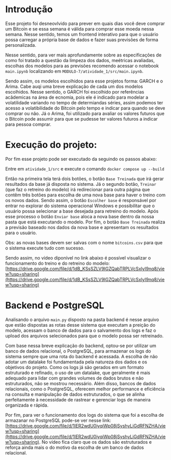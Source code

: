 # Introdução

Esse projeto foi desneovlvido para prever em quais dias você deve comprar um Bitcoin e se essa semana é válida para comprar esse moeda nessa semana. Nesse sentido, temos um frontend interativo para que o usuário possa carregar a própria base de dados e fazer suas previsões de forma personalizada.

Nesse sentido, para ver mais aprofundamente sobre as especificações de como foi tratado a questão da limpeza dos dados, meétricas avaliadas, escolhas dos modelos para as previsões recomendo acessar o notebook `main.ipynb` localizando em `MODULO-7/atividade_1/src/main.ipynb`.

Sendo assim, os modelos escolhidos para esse projetos forma: GARCH e o Arima. Cabe auqi uma breve explicação de cada um dos modelos escolhidos. Nesse sentido, o GARCH foi escolhido por referências acâdemicas na área de ecnomia, pois ele é indicado para modelar a volatilidade variando no tempo de determiandas séries, assim podemos ter acesso a volatibilidade do Bitcoin pelo tempo e indicar para quando se deve comprar ou não. Já o Arima, foi utilizado para avaliar os valores futuros que o Bitcoin pode assumir para que se pudesse ter valores futuros a indicar para pessoa comprar.

# Execução do projeto:

Por fim esse projeto pode ser executado da seguindo os passos abaixo:

Entre em `atividade_1/src` e execute o comando `docker compose up --build`

Então na primeira tela terá dois botões, o botão `Base Treinada` que irá gerar resultados da base já disposta no sistema. Já o segundo botão, `Treinar` (que faz o retreino do modelo) irá redirecionar para outra página que contêm três botões para escolha de uma nova base para haver o treino com os novos dados. Sendo assim, o botão `Escolher base` é responsável por entrar no explorar do sistema operacional Windows e possibilitar que o usuário possa selecionar a base desejada para retreino do modelo. Após esse processo o botão `Enviar base` aloca a nova base dentro da nossa pasta que está executando o modelo. Por fim, o botão `Base Treinada` realiza a previsão baseado nos dados da nova base e apresentam os resultados para o usuário. 

Obs: as novas bases devem ser salvas com o nome `bitcoins.csv` para que o sistema execute tudo com sucesso.

Sendo assim, no vídeo diponível no link abaixo é possível visualizar o funcionamento do treino e do retreino do modelo: [https://drive.google.com/file/d/1dB_KSsSZLV9lGZQabTRPLVcSxlyI9nq8/view?usp=sharing](https://drive.google.com/file/d/1dB_KSsSZLV9lGZQabTRPLVcSxlyI9nq8/view?usp=sharing) 

# Backend e PostgreSQL

Analisando o arquivo `main.py` disposto na pasta backend é nesse arquivo que estão dispostas as rotas desse sistema que executam a preição do modelo, acessam o banco de dados para o salvamento dos logs e faz o upload dos arquivos selecionados para que o modelo possa ser retreinado.

Com base nessa breve explicação do backend, optou-se por utilizar um banco de dados relacional, o PostgreSQL, para armazenar os logs do sistema sempre que uma rota do backend é acessada. A escolha de não adotar um datalake foi fundamentada pela natureza dos dados e os objetivos do projeto. Como os logs já são gerados em um formato estruturado e refinado, o uso de um datalake, que geralmente é mais adequado para lidar com grandes volumes de dados brutos e não estruturados, não se mostrou necessário. Além disso, bancos de dados relacionais, como o PostgreSQL, oferecem melhor performance e eficiência na consulta e manipulação de dados estruturados, o que se alinha perfeitamente à necessidade de rastrear e gerenciar logs de maneira organizada e rápida.

Por fim, para ver o funcionamento dos logs do sistema que foi a escolha de armazanar no PostgreSQL pode-se ver nesse link: [https://drive.google.com/file/d/1lER2wdU0iyqiWp08jSyshyLiGdRFNZHA/view?usp=sharing](https://drive.google.com/file/d/1lER2wdU0iyqiWp08jSyshyLiGdRFNZHA/view?usp=sharing). No vídeo fica claro que os dados são estruturados e reforça ainda mais o do motivo da escolha de um banco de dados relacional.